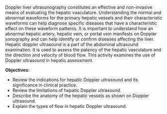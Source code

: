 Doppler liver ultrasonography constitutes an effective and non-invasive means of evaluating the hepatic vasculature. Understanding the normal and abnormal waveforms for the primary hepatic vessels and their characteristic waveforms can help diagnose specific diseases that have a characteristic effect on these waveform patterns. It is important to understand how an abnormal hepatic artery, hepatic vein, or portal vein manifests on Doppler sonography and can help identify or confirm diseases affecting the liver. Hepatic doppler ultrasound is a part of the abdominal ultrasound examination. It is used to assess the patency of the hepatic vasculature and the direction and velocity of blood flow. This activity examines the use of Doppler ultrasound in hepatic assessment.

**Objectives:**
- Review the indications for hepatic Doppler ultrasound and its significance in clinical practice.
- Review the limitations of hepatic Doppler ultrasound.
- Describe the anatomy of the hepatic vessels as shown on Doppler ultrasound.
- Explain the types of flow in hepatic Doppler ultrasound.